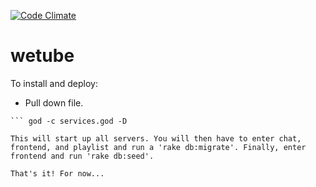[![Code Climate](https://codeclimate.com/github/Diasporism/wetube.png)](https://codeclimate.com/github/Diasporism/wetube)

wetube
======

To install and deploy:
* Pull down file.
``` gem install god
``` god -c services.god -D

This will start up all servers. You will then have to enter chat, frontend, and playlist and run a 'rake db:migrate'. Finally, enter frontend and run 'rake db:seed'.

That's it! For now...